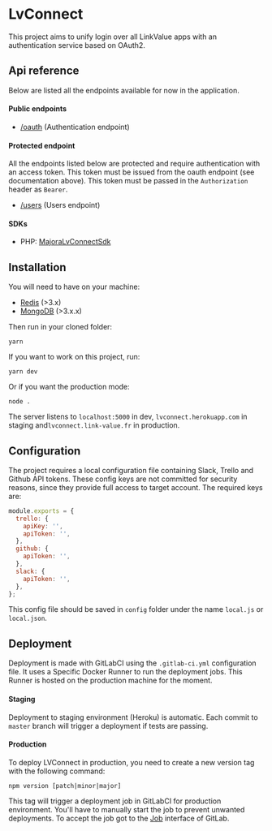 # LvConnect

This project aims to unify login over all LinkValue apps with an authentication service based on OAuth2.

## Api reference

Below are listed all the endpoints available for now in the application.

#### Public endpoints
- [/oauth](docs/endpoint-oauth.md) (Authentication endpoint)

#### Protected endpoint

All the endpoints listed below are protected and require authentication with an access token.
This token must be issued from the oauth endpoint (see documentation above).
This token must be passed in the `Authorization` header as `Bearer`.

- [/users](docs/endpoint-users.md) (Users endpoint)

#### SDKs

- PHP: [MajoraLvConnectSdk](https://gitlab.com/LinkValue/Lab/MajoraLvConnectSdk)

## Installation

You will need to have on your machine:
- [Redis](http://redis.io/) (>3.x)
- [MongoDB](https://www.mongodb.com/) (>3.x.x)

Then run in your cloned folder:
```shell
yarn
```

If you want to work on this project, run:
```shell
yarn dev
```

Or if you want the production mode:
```shell
node .
```

The server listens to `localhost:5000` in dev, `lvconnect.herokuapp.com` in staging and`lvconnect.link-value.fr` in production.

## Configuration

The project requires a local configuration file containing Slack, Trello and Github API tokens.
These config keys are not committed for security reasons, since they provide full access to target account.
The required keys are:

```js
module.exports = {
  trello: {
    apiKey: '',
    apiToken: '',
  },
  github: {
    apiToken: '',
  },
  slack: {
    apiToken: '',
  },
};
```

This config file should be saved in `config` folder under the name `local.js` or `local.json`.

## Deployment

Deployment is made with GitLabCI using the `.gitlab-ci.yml` configuration file. It uses a Specific Docker Runner to run
the deployment jobs. This Runner is hosted on the production machine for the moment.

#### Staging

Deployment to staging environment (Heroku) is automatic. Each commit to `master` branch will trigger a deployment if tests are passing.

#### Production

To deploy LVConnect in production, you need to create a new version tag with the following command:

```shell
npm version [patch|minor|major]
```

This tag will trigger a deployment job in GitLabCI for production environment.
You'll have to manually start the job to prevent unwanted deployments.
To accept the job got to the [Job](https://gitlab.com/LinkValue/Lab/LvConnect/builds) interface of GitLab.
